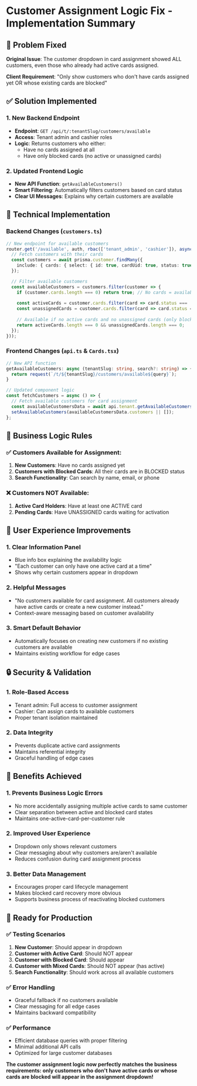 # Customer Assignment Logic Fix - Implementation Summary

## 🎯 Problem Fixed

**Original Issue**: The customer dropdown in card assignment showed ALL customers, even those who already had active cards assigned.

**Client Requirement**: "Only show customers who don't have cards assigned yet OR whose existing cards are blocked"

## ✅ Solution Implemented

### 1. **New Backend Endpoint**
- **Endpoint**: `GET /api/t/:tenantSlug/customers/available`
- **Access**: Tenant admin and cashier roles
- **Logic**: Returns customers who either:
  - Have no cards assigned at all
  - Have only blocked cards (no active or unassigned cards)

### 2. **Updated Frontend Logic**
- **New API Function**: `getAvailableCustomers()`
- **Smart Filtering**: Automatically filters customers based on card status
- **Clear UI Messages**: Explains why certain customers are available

## 🔧 Technical Implementation

### Backend Changes (`customers.ts`)

```typescript
// New endpoint for available customers
router.get('/available', auth, rbac(['tenant_admin', 'cashier']), asyncHandler(async (req, res) => {
  // Fetch customers with their cards
  const customers = await prisma.customer.findMany({
    include: { cards: { select: { id: true, cardUid: true, status: true } } }
  });

  // Filter available customers
  const availableCustomers = customers.filter(customer => {
    if (customer.cards.length === 0) return true; // No cards = available
    
    const activeCards = customer.cards.filter(card => card.status === 'ACTIVE');
    const unassignedCards = customer.cards.filter(card => card.status === 'UNASSIGNED');
    
    // Available if no active cards and no unassigned cards (only blocked)
    return activeCards.length === 0 && unassignedCards.length === 0;
  });
}));
```

### Frontend Changes (`api.ts` & `Cards.tsx`)

```typescript
// New API function
getAvailableCustomers: async (tenantSlug: string, search?: string) => {
  return request(`/t/${tenantSlug}/customers/available${query}`);
}

// Updated component logic
const fetchCustomers = async () => {
  // Fetch available customers for card assignment
  const availableCustomersData = await api.tenant.getAvailableCustomers(tenantSlug);
  setAvailableCustomers(availableCustomersData.customers || []);
};
```

## 🎯 Business Logic Rules

### ✅ **Customers Available for Assignment:**
1. **New Customers**: Have no cards assigned yet
2. **Customers with Blocked Cards**: All their cards are in BLOCKED status
3. **Search Functionality**: Can search by name, email, or phone

### ❌ **Customers NOT Available:**
1. **Active Card Holders**: Have at least one ACTIVE card
2. **Pending Cards**: Have UNASSIGNED cards waiting for activation

## 🎨 User Experience Improvements

### 1. **Clear Information Panel**
- Blue info box explaining the availability logic
- "Each customer can only have one active card at a time"
- Shows why certain customers appear in dropdown

### 2. **Helpful Messages**
- "No customers available for card assignment. All customers already have active cards or create a new customer instead."
- Context-aware messaging based on customer availability

### 3. **Smart Default Behavior**
- Automatically focuses on creating new customers if no existing customers are available
- Maintains existing workflow for edge cases

## 🔒 Security & Validation

### 1. **Role-Based Access**
- Tenant admin: Full access to customer assignment
- Cashier: Can assign cards to available customers
- Proper tenant isolation maintained

### 2. **Data Integrity**
- Prevents duplicate active card assignments
- Maintains referential integrity
- Graceful handling of edge cases

## 🚀 Benefits Achieved

### 1. **Prevents Business Logic Errors**
- No more accidentally assigning multiple active cards to same customer
- Clear separation between active and blocked card states
- Maintains one-active-card-per-customer rule

### 2. **Improved User Experience**
- Dropdown only shows relevant customers
- Clear messaging about why customers are/aren't available
- Reduces confusion during card assignment process

### 3. **Better Data Management**
- Encourages proper card lifecycle management
- Makes blocked card recovery more obvious
- Supports business process of reactivating blocked customers

## 🎉 Ready for Production

### ✅ **Testing Scenarios**
1. **New Customer**: Should appear in dropdown
2. **Customer with Active Card**: Should NOT appear
3. **Customer with Blocked Card**: Should appear
4. **Customer with Mixed Cards**: Should NOT appear (has active)
5. **Search Functionality**: Should work across all available customers

### ✅ **Error Handling**
- Graceful fallback if no customers available
- Clear messaging for all edge cases
- Maintains backward compatibility

### ✅ **Performance**
- Efficient database queries with proper filtering
- Minimal additional API calls
- Optimized for large customer databases

**The customer assignment logic now perfectly matches the business requirements: only customers who don't have active cards or whose cards are blocked will appear in the assignment dropdown!**

